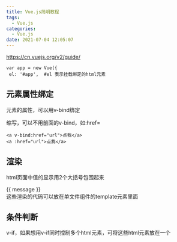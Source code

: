 ```yaml
---
title: Vue.js简明教程
tags:
  - Vue.js
categories:
  - Vue.js
date: 2021-07-04 12:05:07
---
```


https://cn.vuejs.org/v2/guide/

```
var app = new Vue({
 el: '#app',  #el 表示挂载绑定的html元素
```

## 元素属性绑定

元素的属性，可以用v-bind绑定

缩写，可以不用前面的v-bind，如:href=

```
<a v-bind:href="url">点我</a>
<a :href="url">点我</a>
```

## 渲染

html页面中值的显示用2个大括号包围起来 <div id="app"> {{ message }} </div> 这些渲染的代码可以放在单文件组件的template元素里面

## 条件判断

v-if，如果想用v-if同时控制多个html元素，可将这些html元素放在一个<template>元素里面，如

```
<template v-if="ok">
```

在组件上用v-for（key是必须存在的） :

```
<my-component v-for="item in items" :key="item.id"></my-component>
```

v-for 还支持一个可选的第二个参数，即当前项的索引。

也可以将第2个参数作为键名

用第三个参数作为索引

## 事件

```
<a v-on:click="doSomething">执行事件</a>  可以@click缩写
<a @click="doSomething">...</a>
```

会执行在methods中定义的事件函数

## 向组件传递数据

用props，包括向嵌套的子组件传递数据也是用props

```
<blog-post
 v-for="post in posts"
 v-bind:key="post.id"
 v-bind:post="post"
></blog-post>
```

其中blog-post是一个组件，post是一个对象：

```
props: ['post'],    在props中的变量不要用驼峰命名，可以用my_data这种形式。
```

https://cn.vuejs.org/v2/guide/components.html

不带参数的v-bind，可以传递一个对象的所有属性，下面假设有id和title2个属性：

```
<blog-post v-bind="post"></blog-post>
```

等价于：

```
<blog-post
 v-bind:id="post.id"
 v-bind:title="post.title"
></blog-post>
```

https://cn.vuejs.org/v2/guide/components-props.html

## 给组件传一个数组

```
<elesos-component :my_data='@json($tag_name_arr)'></elesos-component>
```

其中的my_data是在props里面声明的变量。

## 其它

如何给button 绑定事件，并获取button的值：

```
<el-button v-for="(value, name, index) in my_data" v-bind:value="name" @click="process_click(name)" type="success" plain>{{name}}{{value}}</el-button>
```

声明变量

```
props: ['my_data'],
```

事件函数

```
process_click:function (name) {
               console.log(name);            
}
```
